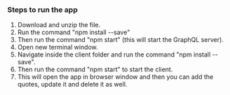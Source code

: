 ### Steps to run the app

1. Download and unzip the file.
2. Run the command "npm install --save"
3. Then run the command "npm start" (this will start the GraphQL server).
5. Open new terminal window.
4. Navigate inside the client folder and run the command "npm install --save".
5. Then run the command "npm start" to start the client.
6. This will open the app in browser window and then you can add the quotes, update it and delete it as well.